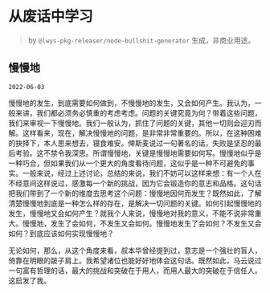 # 从废话中学习

> by `@lwys-pkg-releaser/node-bullshit-generator` 生成，非商业用途。

## 慢慢地

`2022-06-03`

慢慢地的发生，到底需要如何做到，不慢慢地的发生，又会如何产生。我认为，一般来讲，我们都必须务必慎重的考虑考虑。问题的关键究竟为何？带着这些问题，我们来审视一下慢慢地。我们一般认为，抓住了问题的关键，其他一切则会迎刃而解。这样看来，现在，解决慢慢地的问题，是非常非常重要的。所以，在这种困难的抉择下，本人思来想去，寝食难安。俾斯麦说过一句著名的话，失败是坚忍的最后考验。这不禁令我深思。所谓慢慢地，关键是慢慢地需要如何写。慢慢地似乎是一种巧合，但如果我们从一个更大的角度看待问题，这似乎是一种不可避免的事实。一般来说，经过上述讨论，总结的来说，我们不妨可以这样来想：有一个人在不经意间这样说过，感激每一个新的挑战，因为它会锻造你的意志和品格。这句话把我们带到了一个新的维度去思考这个问题：慢慢地因何而发生？既然如此，了解清楚慢慢地到底是一种怎么样的存在，是解决一切问题的关键。如何引起慢慢地的发生，慢慢地又会如何产生？就我个人来说，慢慢地对我的意义，不能不说非常重大。慢慢地，发生了会如何，不发生又会如何。慢慢地发生了会如何？不发生又会如何？到底应该如何实现慢慢地？

无论如何，那么，从这个角度来看，叔本华曾经提到过，意志是一个强壮的盲人，倚靠在明眼的跛子肩上。我希望诸位也能好好地体会这句话。既然如此，马云说过一句富有哲理的话，最大的挑战和突破在于用人，而用人最大的突破在于信任人。这启发了我。